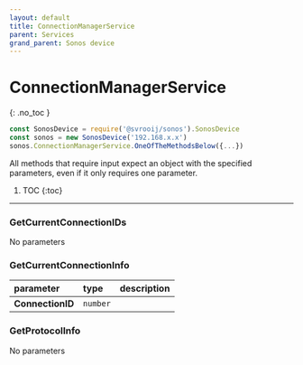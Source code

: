 ```yaml
---
layout: default
title: ConnectionManagerService
parent: Services
grand_parent: Sonos device
---
```

# ConnectionManagerService
{: .no_toc }

```js
const SonosDevice = require('@svrooij/sonos').SonosDevice
const sonos = new SonosDevice('192.168.x.x')
sonos.ConnectionManagerService.OneOfTheMethodsBelow({...})
```

All methods that require input expect an object with the specified parameters, even if it only requires one parameter.

1. TOC
{:toc}

---

### GetCurrentConnectionIDs

No parameters

### GetCurrentConnectionInfo

| parameter | type | description |
|:----------|:-----|:------------|
| **ConnectionID** | `number` |  |

### GetProtocolInfo

No parameters

